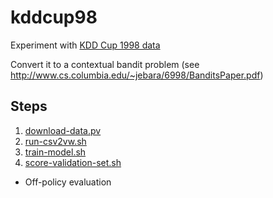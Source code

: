 # kddcup98
Experiment with [KDD Cup 1998 data](http://kdd.ics.uci.edu/databases/kddcup98/kddcup98.html)

Convert it to a contextual bandit problem (see http://www.cs.columbia.edu/~jebara/6998/BanditsPaper.pdf)


## Steps
1. [download-data.pv](./data-preparation/download-data.py)
2. [run-csv2vw.sh](./data-preparation/run-csv2vw.sh)
3. [train-model.sh](./vw/train-model.sh)
4. [score-validation-set.sh](./vw/score-validation-set.sh)

- Off-policy evaluation
